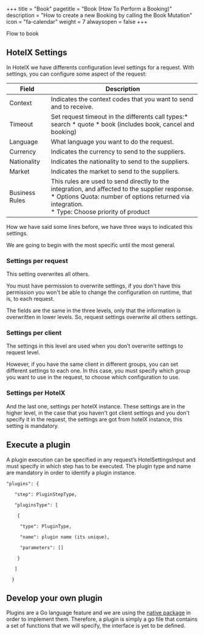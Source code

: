 +++
title = "Book"
pagetitle = "Book (How To Perform a Booking)"
description = "How to create a new Booking by calling the Book Mutation"
icon = "fa-calendar"
weight = 7
alwaysopen = false
+++

Flow to book 

## HotelX Settings

In HotelX we have differents configuration level settings for a request. With settings, you can configure some aspect of the request:


| Field  | Description |
|----|-----|
| Context | Indicates the context codes that you want to send and to receive.|
| Timeout | Set request timeout in the differents call types:* search * quote * book (includes book, cancel and booking) |
|Language|What language you want to do the request.|
|Currency|Indicates the currency to send to the suppliers.|
|Nationality|Indicates the nationality to send to the suppliers.|
|Market|Indicates the market to send to the suppliers.|
|Business Rules|This rules are used to send directly to the integration, and affected to the supplier response.<br>* Options Quota: number of options returned via integration.<br>* Type: Choose priority of product |



How we have said some lines before, we have three ways to indicated this settings.

We are going to begin with the most specific until the most general.

### Settings per request

This setting overwrites all others.

You must have permission to overwrite settings, if you don't have this permission you won't be able to change the configuration on runtime, that is, to each request.

The fields are the same in the three levels, only that the information is overwritten in lower levels. So, request settings overwrite all others settings.

### Settings per client

The settings in this level are used when you don’t overwrite settings to request level.

However, if you have the same client in different groups, you can set different settings to each one. In this case, you must specify which group you want to use in the request, to choose which configuration to use.

### Settings per HotelX

And the last one, settings per hotelX instance. These settings are in the higher level, in the case that you haven't got client settings and you don't specify it in the request, the settings are got from hotelX instance, this setting is mandatory.

## Execute a plugin

A plugin execution can be specified in any request’s HotelSettingsInput and must specify in which step has to be executed. The plugin type and name are mandatory in order to identify a plugin instance.

```
"plugins": {

   "step": PluginStepType,

   "pluginsType": [

    {

     "type": PluginType,

     "name": plugin name (its unique),

     "parameters": []

    }

   ]

  }
```

## Develop your own plugin

Plugins are a Go language feature and we are using the [native package](https://golang.org/pkg/plugin/) in order to implement them. Therefore, a plugin is simply a go file that contains a set of functions that we will specify, the interface is yet to be defined.

